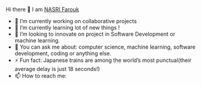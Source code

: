 
Hi there 👋 I am [NASRI Farouk](https://www.linkedin.com/in/farouk-nasri-8639271b5/?locale=en_US)



- 🔭 I’m currently working on collaborative projects
- 🌱 I’m currently learning lot of new things ! 
- 🤔 I’m looking to innovate on project in Software Development or machine learning.
- 💬 You can ask me about: computer science, machine learning, software development, coding or anything else. 
- ⚡ Fun fact: Japanese trains are among the world’s most punctual(their average delay is just 18 seconds!)
- 📫 How to reach me:
